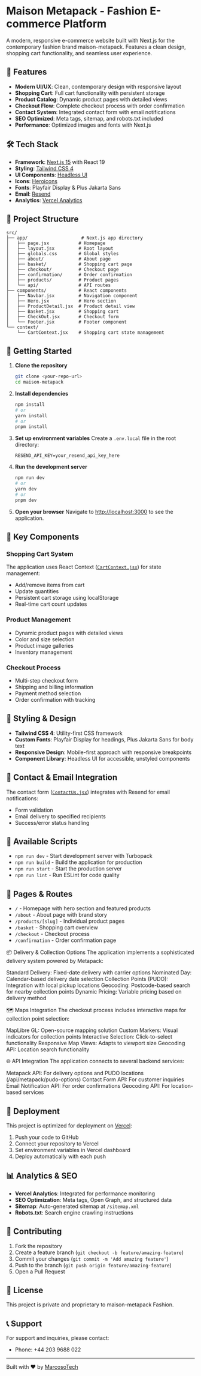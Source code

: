 # Maison Metapack - Fashion E-commerce Platform

A modern, responsive e-commerce website built with Next.js for the contemporary fashion brand maison-metapack. Features a clean design, shopping cart functionality, and seamless user experience.

## 🚀 Features

- **Modern UI/UX**: Clean, contemporary design with responsive layout
- **Shopping Cart**: Full cart functionality with persistent storage
- **Product Catalog**: Dynamic product pages with detailed views
- **Checkout Flow**: Complete checkout process with order confirmation
- **Contact System**: Integrated contact form with email notifications
- **SEO Optimized**: Meta tags, sitemap, and robots.txt included
- **Performance**: Optimized images and fonts with Next.js

## 🛠 Tech Stack

- **Framework**: [Next.js 15](https://nextjs.org/) with React 19
- **Styling**: [Tailwind CSS 4](https://tailwindcss.com/)
- **UI Components**: [Headless UI](https://headlessui.com/)
- **Icons**: [Heroicons](https://heroicons.com/)
- **Fonts**: Playfair Display & Plus Jakarta Sans
- **Email**: [Resend](https://resend.com/)
- **Analytics**: [Vercel Analytics](https://vercel.com/analytics)

## 📁 Project Structure

```
src/
├── app/                    # Next.js app directory
│   ├── page.jsx           # Homepage
│   ├── layout.jsx         # Root layout
│   ├── globals.css        # Global styles
│   ├── about/             # About page
│   ├── basket/            # Shopping cart page
│   ├── checkout/          # Checkout page
│   ├── confirmation/      # Order confirmation
│   ├── products/          # Product pages
│   └── api/               # API routes
├── components/            # React components
│   ├── Navbar.jsx         # Navigation component
│   ├── Hero.jsx           # Hero section
│   ├── ProductDetail.jsx  # Product detail view
│   ├── Basket.jsx         # Shopping cart
│   ├── CheckOut.jsx       # Checkout form
│   └── Footer.jsx         # Footer component
└── context/
    └── CartContext.jsx    # Shopping cart state management
```

## 🚦 Getting Started

1. **Clone the repository**
   ```bash
   git clone <your-repo-url>
   cd maison-metapack
   ```

2. **Install dependencies**
   ```bash
   npm install
   # or
   yarn install
   # or
   pnpm install
   ```

3. **Set up environment variables**
   Create a `.env.local` file in the root directory:
   ```env
   RESEND_API_KEY=your_resend_api_key_here
   ```

4. **Run the development server**
   ```bash
   npm run dev
   # or
   yarn dev
   # or
   pnpm dev
   ```

5. **Open your browser**
   Navigate to [http://localhost:3000](http://localhost:3000) to see the application.

## 🛒 Key Components

### Shopping Cart System
The application uses React Context ([`CartContext.jsx`](src/context/CartContext.jsx)) for state management:
- Add/remove items from cart
- Update quantities
- Persistent cart storage using localStorage
- Real-time cart count updates

### Product Management
- Dynamic product pages with detailed views
- Color and size selection
- Product image galleries
- Inventory management

### Checkout Process
- Multi-step checkout form
- Shipping and billing information
- Payment method selection
- Order confirmation with tracking

## 🎨 Styling & Design

- **Tailwind CSS 4**: Utility-first CSS framework
- **Custom Fonts**: Playfair Display for headings, Plus Jakarta Sans for body text
- **Responsive Design**: Mobile-first approach with responsive breakpoints
- **Component Library**: Headless UI for accessible, unstyled components

## 📧 Contact & Email Integration

The contact form ([`ContactUs.jsx`](src/components/ContactUs.jsx)) integrates with Resend for email notifications:
- Form validation
- Email delivery to specified recipients
- Success/error status handling

## 🔧 Available Scripts

- `npm run dev` - Start development server with Turbopack
- `npm run build` - Build the application for production
- `npm run start` - Start the production server
- `npm run lint` - Run ESLint for code quality

## 📱 Pages & Routes

- `/` - Homepage with hero section and featured products
- `/about` - About page with brand story
- `/products/[slug]` - Individual product pages
- `/basket` - Shopping cart overview
- `/checkout` - Checkout process
- `/confirmation` - Order confirmation page

📦 Delivery & Collection Options
The application implements a sophisticated delivery system powered by Metapack:

Standard Delivery: Fixed-date delivery with carrier options
Nominated Day: Calendar-based delivery date selection
Collection Points (PUDO): Integration with local pickup locations
Geocoding: Postcode-based search for nearby collection points
Dynamic Pricing: Variable pricing based on delivery method


🗺️ Maps Integration
The checkout process includes interactive maps for collection point selection:

MapLibre GL: Open-source mapping solution
Custom Markers: Visual indicators for collection points
Interactive Selection: Click-to-select functionality
Responsive Map Views: Adapts to viewport size
Geocoding API: Location search functionality

🌐 API Integration
The application connects to several backend services:

Metapack API: For delivery options and PUDO locations (/api/metapack/pudo-options)
Contact Form API: For customer inquiries
Email Notification API: For order confirmations
Geocoding API: For location-based services


## 🚀 Deployment

This project is optimized for deployment on [Vercel](https://vercel.com/):

1. Push your code to GitHub
2. Connect your repository to Vercel
3. Set environment variables in Vercel dashboard
4. Deploy automatically with each push

## 📊 Analytics & SEO

- **Vercel Analytics**: Integrated for performance monitoring
- **SEO Optimization**: Meta tags, Open Graph, and structured data
- **Sitemap**: Auto-generated sitemap at `/sitemap.xml`
- **Robots.txt**: Search engine crawling instructions

## 🤝 Contributing

1. Fork the repository
2. Create a feature branch (`git checkout -b feature/amazing-feature`)
3. Commit your changes (`git commit -m 'Add amazing feature'`)
4. Push to the branch (`git push origin feature/amazing-feature`)
5. Open a Pull Request

## 📄 License

This project is private and proprietary to maison-metapack Fashion.

## 📞 Support

For support and inquiries, please contact:
- Phone: +44 203 9688 022

---

Built with ❤️ by [MarcosoTech](https://marcosotech.com)
